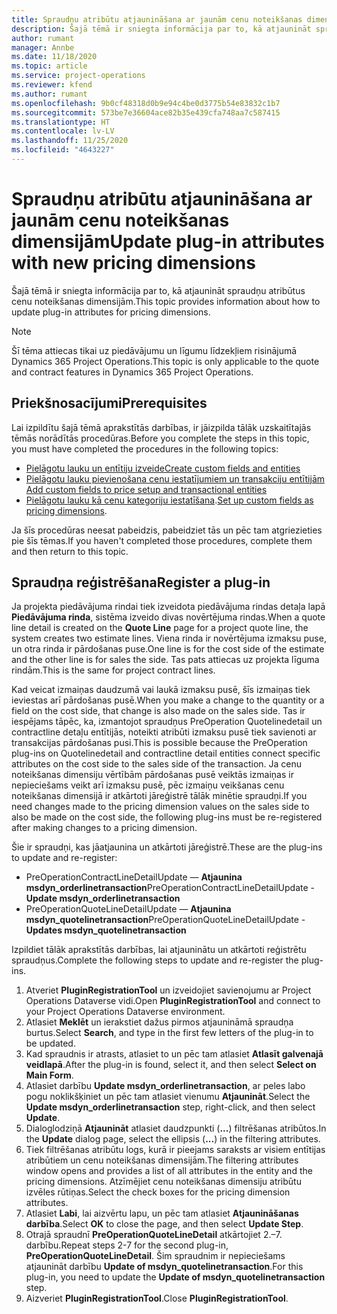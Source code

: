 ```yaml
---
title: Spraudņu atribūtu atjaunināšana ar jaunām cenu noteikšanas dimensijām
description: Šajā tēmā ir sniegta informācija par to, kā atjaunināt spraudņu atribūtus cenu noteikšanas dimensijām.
author: rumant
manager: Annbe
ms.date: 11/18/2020
ms.topic: article
ms.service: project-operations
ms.reviewer: kfend
ms.author: rumant
ms.openlocfilehash: 9b0cf48318d0b9e94c4be0d3775b54e83832c1b7
ms.sourcegitcommit: 573be7e36604ace82b35e439cfa748aa7c587415
ms.translationtype: HT
ms.contentlocale: lv-LV
ms.lasthandoff: 11/25/2020
ms.locfileid: "4643227"
---
```

# <a name="update-plug-in-attributes-with-new-pricing-dimensions"></a><span data-ttu-id="efdb7-103">Spraudņu atribūtu atjaunināšana ar jaunām cenu noteikšanas dimensijām</span><span class="sxs-lookup"><span data-stu-id="efdb7-103">Update plug-in attributes with new pricing dimensions</span></span>

<span data-ttu-id="efdb7-104">Šajā tēmā ir sniegta informācija par to, kā atjaunināt spraudņu atribūtus cenu noteikšanas dimensijām.</span><span class="sxs-lookup"><span data-stu-id="efdb7-104">This topic provides information about how to update plug-in attributes for pricing dimensions.</span></span>

> [!NOTE]
> <span data-ttu-id="efdb7-105">Šī tēma attiecas tikai uz piedāvājumu un līgumu līdzekļiem risinājumā Dynamics 365 Project Operations.</span><span class="sxs-lookup"><span data-stu-id="efdb7-105">This topic is only applicable to the quote and contract features in Dynamics 365 Project Operations.</span></span>

## <a name="prerequisites"></a><span data-ttu-id="efdb7-106">Priekšnosacījumi</span><span class="sxs-lookup"><span data-stu-id="efdb7-106">Prerequisites</span></span>
<span data-ttu-id="efdb7-107">Lai izpildītu šajā tēmā aprakstītās darbības, ir jāizpilda tālāk uzskaitītajās tēmās norādītās procedūras.</span><span class="sxs-lookup"><span data-stu-id="efdb7-107">Before you complete the steps in this topic, you must have completed the procedures in the following topics:</span></span>

  - [<span data-ttu-id="efdb7-108">Pielāgotu lauku un entītiju izveide</span><span class="sxs-lookup"><span data-stu-id="efdb7-108">Create custom fields and entities</span></span>](create-custom-fields-entities-pricing-dimensions.md) 
  - [<span data-ttu-id="efdb7-109">Pielāgotu lauku pievienošana cenu iestatījumiem un transakciju entītijām </span><span class="sxs-lookup"><span data-stu-id="efdb7-109">Add custom fields to price setup and transactional entities</span></span>](add-custom-fields-price-setup-transactional-entities.md)
  - <span data-ttu-id="efdb7-110">[Pielāgotu lauku kā cenu kategoriju iestatīšana](set-up-custom-fields-pricing-dimensions.md).</span><span class="sxs-lookup"><span data-stu-id="efdb7-110">[Set up custom fields as pricing dimensions](set-up-custom-fields-pricing-dimensions.md).</span></span> 
  
<span data-ttu-id="efdb7-111">Ja šīs procedūras neesat pabeidzis, pabeidziet tās un pēc tam atgriezieties pie šīs tēmas.</span><span class="sxs-lookup"><span data-stu-id="efdb7-111">If you haven't completed those procedures, complete them and then return to this topic.</span></span>

## <a name="register-a-plug-in"></a><span data-ttu-id="efdb7-112">Spraudņa reģistrēšana</span><span class="sxs-lookup"><span data-stu-id="efdb7-112">Register a plug-in</span></span>
<span data-ttu-id="efdb7-113">Ja projekta piedāvājuma rindai tiek izveidota piedāvājuma rindas detaļa lapā **Piedāvājuma rinda**, sistēma izveido divas novērtējuma rindas.</span><span class="sxs-lookup"><span data-stu-id="efdb7-113">When a quote line detail is created on the **Quote Line** page for a project quote line, the system creates two estimate lines.</span></span> <span data-ttu-id="efdb7-114">Viena rinda ir novērtējuma izmaksu puse, un otra rinda ir pārdošanas puse.</span><span class="sxs-lookup"><span data-stu-id="efdb7-114">One line is for the cost side of the estimate and the other line is for sales the side.</span></span> <span data-ttu-id="efdb7-115">Tas pats attiecas uz projekta līguma rindām.</span><span class="sxs-lookup"><span data-stu-id="efdb7-115">This is the same  for project contract lines.</span></span>

<span data-ttu-id="efdb7-116">Kad veicat izmaiņas daudzumā vai laukā izmaksu pusē, šīs izmaiņas tiek ieviestas arī pārdošanas pusē.</span><span class="sxs-lookup"><span data-stu-id="efdb7-116">When you make a change to the quantity or a field on the cost side, that change is also made on the sales side.</span></span> <span data-ttu-id="efdb7-117">Tas ir iespējams tāpēc, ka, izmantojot spraudņus PreOperation Quotelinedetail un contractline detaļu entītijās, noteikti atribūti izmaksu pusē tiek savienoti ar transakcijas pārdošanas pusi.</span><span class="sxs-lookup"><span data-stu-id="efdb7-117">This is possible because the PreOperation plug-ins on Quotelinedetail and contractline detail entities connect specific attributes on the cost side to the sales side of the transaction.</span></span> <span data-ttu-id="efdb7-118">Ja cenu noteikšanas dimensiju vērtībām pārdošanas pusē veiktās izmaiņas ir nepieciešams veikt arī izmaksu pusē, pēc izmaiņu veikšanas cenu noteikšanas dimensijā ir atkārtoti jāreģistrē tālāk minētie spraudņi.</span><span class="sxs-lookup"><span data-stu-id="efdb7-118">If you need changes made to the pricing dimension values on the sales side to also be made on the cost side, the following plug-ins must be re-registered after making changes to a pricing dimension.</span></span>

<span data-ttu-id="efdb7-119">Šie ir spraudņi, kas jāatjaunina un atkārtoti jāreģistrē.</span><span class="sxs-lookup"><span data-stu-id="efdb7-119">These are the plug-ins to update and re-register:</span></span>

- <span data-ttu-id="efdb7-120">PreOperationContractLineDetailUpdate — **Atjaunina msdyn_orderlinetransaction**</span><span class="sxs-lookup"><span data-stu-id="efdb7-120">PreOperationContractLineDetailUpdate - **Update msdyn_orderlinetransaction**</span></span>
- <span data-ttu-id="efdb7-121">PreOperationQuoteLineDetailUpdate — **Atjaunina msdyn_quotelinetransaction**</span><span class="sxs-lookup"><span data-stu-id="efdb7-121">PreOperationQuoteLineDetailUpdate - **Updates msdyn_quotelinetransaction**</span></span>

<span data-ttu-id="efdb7-122">Izpildiet tālāk aprakstītās darbības, lai atjauninātu un atkārtoti reģistrētu spraudņus.</span><span class="sxs-lookup"><span data-stu-id="efdb7-122">Complete the following steps to update and re-register the plug-ins.</span></span>

1. <span data-ttu-id="efdb7-123">Atveriet **PluginRegistrationTool** un izveidojiet savienojumu ar Project Operations Dataverse vidi.</span><span class="sxs-lookup"><span data-stu-id="efdb7-123">Open **PluginRegistrationTool** and connect to your Project Operations Dataverse environment.</span></span>
2. <span data-ttu-id="efdb7-124">Atlasiet **Meklēt** un ierakstiet dažus pirmos atjaunināmā spraudņa burtus.</span><span class="sxs-lookup"><span data-stu-id="efdb7-124">Select **Search**, and type in the first few letters of the plug-in to be updated.</span></span>
3. <span data-ttu-id="efdb7-125">Kad spraudnis ir atrasts, atlasiet to un pēc tam atlasiet **Atlasīt galvenajā veidlapā**.</span><span class="sxs-lookup"><span data-stu-id="efdb7-125">After the plug-in is found, select it, and then select **Select on Main Form**.</span></span>
4. <span data-ttu-id="efdb7-126">Atlasiet darbību **Update msdyn_orderlinetransaction**, ar peles labo pogu noklikšķiniet un pēc tam atlasiet vienumu **Atjaunināt**.</span><span class="sxs-lookup"><span data-stu-id="efdb7-126">Select the **Update msdyn_orderlinetransaction** step, right-click, and then select **Update**.</span></span>
5. <span data-ttu-id="efdb7-127">Dialoglodziņā **Atjaunināt** atlasiet daudzpunkti (**...**) filtrēšanas atribūtos.</span><span class="sxs-lookup"><span data-stu-id="efdb7-127">In the **Update** dialog page, select the ellipsis (**...**) in the filtering attributes.</span></span>
6. <span data-ttu-id="efdb7-128">Tiek filtrēšanas atribūtu logs, kurā ir pieejams saraksts ar visiem entītijas atribūtiem un cenu noteikšanas dimensijām.</span><span class="sxs-lookup"><span data-stu-id="efdb7-128">The filtering attributes window opens and provides a list of all attributes in the entity and the pricing dimensions.</span></span> <span data-ttu-id="efdb7-129">Atzīmējiet cenu noteikšanas dimensiju atribūtu izvēles rūtiņas.</span><span class="sxs-lookup"><span data-stu-id="efdb7-129">Select the check boxes for the pricing dimension attributes.</span></span>
7. <span data-ttu-id="efdb7-130">Atlasiet **Labi**, lai aizvērtu lapu, un pēc tam atlasiet **Atjaunināšanas darbība**.</span><span class="sxs-lookup"><span data-stu-id="efdb7-130">Select **OK** to close the page, and then select **Update Step**.</span></span>
8. <span data-ttu-id="efdb7-131">Otrajā spraudnī **PreOperationQuoteLineDetail** atkārtojiet 2.–7. darbību.</span><span class="sxs-lookup"><span data-stu-id="efdb7-131">Repeat steps 2-7 for the second plug-in, **PreOperationQuoteLineDetail**.</span></span> <span data-ttu-id="efdb7-132">Šim spraudnim ir nepieciešams atjaunināt darbību **Update of msdyn_quotelinetransaction**.</span><span class="sxs-lookup"><span data-stu-id="efdb7-132">For this plug-in, you need to update the **Update of msdyn_quotelinetransaction** step.</span></span>
9. <span data-ttu-id="efdb7-133">Aizveriet **PluginRegistrationTool**.</span><span class="sxs-lookup"><span data-stu-id="efdb7-133">Close **PluginRegistrationTool**.</span></span>
